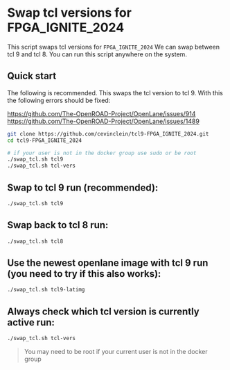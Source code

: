 # Swap tcl versions for FPGA_IGNITE_2024

This script swaps tcl versions for `FPGA_IGNITE_2024`
We can swap between tcl 9 and tcl 8. You can run this
script anywhere on the system.

## Quick start

The following is recommended. This swaps the tcl version
to tcl 9.
With this the following errors should be fixed:

https://github.com/The-OpenROAD-Project/OpenLane/issues/914 <br>
https://github.com/The-OpenROAD-Project/OpenLane/issues/1489

```bash
git clone https://github.com/cevinclein/tcl9-FPGA_IGNITE_2024.git
cd tcl9-FPGA_IGNITE_2024

# if your user is not in the docker group use sudo or be root
./swap_tcl.sh tcl9 
./swap_tcl.sh tcl-vers
``` 

## Swap to tcl 9 run (recommended):

```bash
./swap_tcl.sh tcl9
```

## Swap back to tcl 8 run:

```bash
./swap_tcl.sh tcl8
```

## Use the newest openlane image with tcl 9 run (you need to try if this also works):

```bash
./swap_tcl.sh tcl9-latimg
```

## Always check which tcl version is currently active run:

```bash
./swap_tcl.sh tcl-vers
```

> You may need to be root if your current user is not in the docker group
